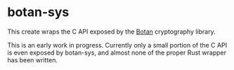 # botan-sys

This create wraps the C API exposed by the
[Botan](https://botan.randombit.net/) cryptography library.

This is an early work in progress. Currently only a small portion of
the C API is even exposed by botan-sys, and almost none of the proper
Rust wrapper has been written.
